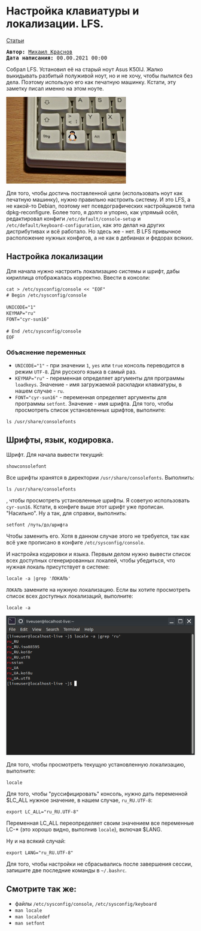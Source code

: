 # Настройка клавиатуры и локализации. LFS.

[Статьи](../stats.md)

<pre>
<strong>Автор:</strong> <a href="/LinuxSovet/Group/authors.d/Linuxoid85.html">Михаил Краснов</a>
<strong>Дата написания:</strong> 00.00.2021 00:00
</pre>

Собрал LFS. Установил её на старый ноут Asus K50IJ. Жалко выкидывать разбитый полуживой ноут, но и не хочу, чтобы пылился без дела. Поэтому использую его как печатную машинку. Кстати, эту заметку писал именно на этом ноуте.

![keyboard](png1.jpg "Linux Keyboard")

Для того, чтобы достичь поставленной цели (использовать ноут как печатную машинку), нужно правильно настроить систему. И это LFS, а не какой-то Debian, поэтому нет псевдографических настройщиков типа dpkg-reconfigure. Более того, я долго и упорно, как упрямый осёл, редактировал конфиги `/etc/default/console-setup` и `/etc/default/keyboard-configuration`, как это делал на других дистрибутивах и всё работало. Но здесь же - нет. В LFS привычное расположение нужных конфигов, а не как в дебианах и федорах всяких.

## Настройка локализации
Для начала нужно настроить локализацию системы и шрифт, дабы кириллица отображалась корректно.
Ввести в консоли:
```
cat > /etc/sysconfig/console << "EOF"
# Begin /etc/sysconfig/console

UNICODE="1"
KEYMAP="ru"
FONT="cyr-sun16"

# End /etc/sysconfig/console
EOF
```

### Объяснение переменных
* `UNICODE="1"` - при значении `1`, `yes` или `true` консоль переводится в режим `UTF-8`. Для русского языка в самый раз.
* `KEYMAP="ru"` - переменная определяет аргументы для программы `loadkeys`. Значение - имя загружаемой раскладки клавиатуры, в нашем случае - `ru`.
* `FONT="cyr-sun16"` - переменная определяет аргументы для программы `setfont`. Значение - имя шрифта. Для того, чтобы просмотреть список установленных шрифтов, выполните:
```
ls /usr/share/consolefonts
```

## Шрифты, язык, кодировка.
Шрифт. Для начала вывести текущий:
```
showconsolefont
```

Все шрифты хранятся в директории `/usr/share/consolefonts`. Выполнить:
```
ls /usr/share/consolefonts
```
, чтобы просмотреть установленные шрифты. Я советую использовать `cyr-sun16`. Кстати, в конфиге выше этот шрифт уже прописан. "Насильно". Ну а так, для справки, выполнить:
```
setfont /путь/до/шрифта
```
Чтобы заменить его. Хотя в данном случае этого не требуется, так как всё уже прописано в конфиге `/etc/sysconfig/console`.

И настройка кодировки и языка. Первым делом нужно вывести список всех доступных сгенерированных локалей, чтобы убедиться, что нужная локаль присутствует в системе:
```
locale -a |grep 'ЛОКАЛЬ'
```
`ЛОКАЛЬ` замените на нужную локализацию. Если вы хотите просмотреть список всех доступных локализаций, выполните:
```
locale -a
```

![locale](png2.png "locale -a")

Для того, чтобы просмотреть текущую установленную локализацию, выполните:
```
locale
```

Для того, чтобы "руссифицировать" консоль, нужно дать переменной $LC_ALL нужное значение, в нашем случае, `ru_RU.UTF-8`:
```
export LC_ALL="ru_RU.UTF-8"
```

Переменная LC_ALL переопределяет своим значением все переменные LC-* (это хорошо видно, выполнив `locale`), включая $LANG.

Ну и на всякий случай:
```
export LANG="ru_RU.UTF-8"
```
Для того, чтобы настройки не сбрасывались после завершения сессии, запишите две последние команды в `~/.bashrc`.


## Смотрите так же:
* файлы `/etc/sysconfig/console`, `/etc/sysconfig/keyboard`
* `man locale`
* `man localedef`
* `man setfont`
